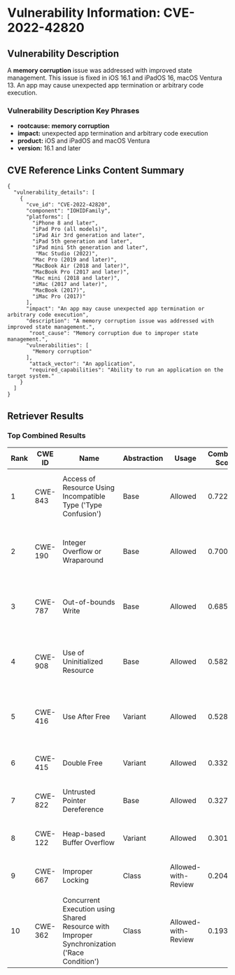 # Vulnerability Information: CVE-2022-42820

## Vulnerability Description
A **memory corruption** issue was addressed with improved state management. This issue is fixed in iOS 16.1 and iPadOS 16, macOS Ventura 13. An app may cause unexpected app termination or arbitrary code execution.

### Vulnerability Description Key Phrases
- **rootcause:** **memory corruption**
- **impact:** unexpected app termination and arbitrary code execution
- **product:** iOS and iPadOS and macOS Ventura
- **version:** 16.1 and later

## CVE Reference Links Content Summary
```
{
  "vulnerability_details": [
    {
      "cve_id": "CVE-2022-42820",
      "component": "IOHIDFamily",
      "platforms": [
        "iPhone 8 and later",
        "iPad Pro (all models)",
        "iPad Air 3rd generation and later",
        "iPad 5th generation and later",
        "iPad mini 5th generation and later",
         "Mac Studio (2022)",
        "Mac Pro (2019 and later)",
        "MacBook Air (2018 and later)",
        "MacBook Pro (2017 and later)",
        "Mac mini (2018 and later)",
        "iMac (2017 and later)",
        "MacBook (2017)",
        "iMac Pro (2017)"
      ],
      "impact": "An app may cause unexpected app termination or arbitrary code execution",
      "description": "A memory corruption issue was addressed with improved state management.",
       "root_cause": "Memory corruption due to improper state management.",
      "vulnerabilities": [
        "Memory corruption"
      ],
       "attack_vector": "An application",
       "required_capabilities": "Ability to run an application on the target system."
    }
  ]
}
```

## Retriever Results

### Top Combined Results

| Rank | CWE ID | Name | Abstraction | Usage | Combined Score | Retrievers | Individual Scores |
|------|--------|------|-------------|-------|---------------|------------|-------------------|
| 1 | CWE-843 | Access of Resource Using Incompatible Type ('Type Confusion') | Base | Allowed | 0.7224 | dense, sparse, graph | dense: 0.485, sparse: 0.213, graph: 1.000 |
| 2 | CWE-190 | Integer Overflow or Wraparound | Base | Allowed | 0.7008 | dense, sparse, graph | dense: 0.501, sparse: 0.162, graph: 1.000 |
| 3 | CWE-787 | Out-of-bounds Write | Base | Allowed | 0.6850 | dense, sparse, graph | dense: 0.554, sparse: 0.240, graph: 0.758 |
| 4 | CWE-908 | Use of Uninitialized Resource | Base | Allowed | 0.5820 | dense, sparse, graph | dense: 0.496, sparse: 0.149, graph: 0.696 |
| 5 | CWE-416 | Use After Free | Variant | Allowed | 0.5284 | dense, sparse, graph | dense: 0.494, sparse: 0.146, graph: 0.676 |
| 6 | CWE-415 | Double Free | Variant | Allowed | 0.3322 | dense, sparse | dense: 0.485, sparse: 0.205 |
| 7 | CWE-822 | Untrusted Pointer Dereference | Base | Allowed | 0.3275 | sparse, graph | sparse: 0.141, graph: 0.690 |
| 8 | CWE-122 | Heap-based Buffer Overflow | Variant | Allowed | 0.3018 | dense, sparse | dense: 0.477, sparse: 0.155 |
| 9 | CWE-667 | Improper Locking | Class | Allowed-with-Review | 0.2043 | dense, sparse | dense: 0.479, sparse: 0.189 |
| 10 | CWE-362 | Concurrent Execution using Shared Resource with Improper Synchronization ('Race Condition') | Class | Allowed-with-Review | 0.1936 | dense, sparse | dense: 0.478, sparse: 0.158 |

